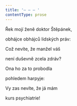 ```yaml
---
title: '– – – '
contentType: prose
---
```


Řek mojí ženě doktor Štěpánek,

obhájce obhájců lidských práv:

Což nevíte, že manžel váš

není duševně zcela zdráv?

Ona ho za to probodla

pohledem harpyje:

Vy zas nevíte, že já mám

kurs psychiatrie!
